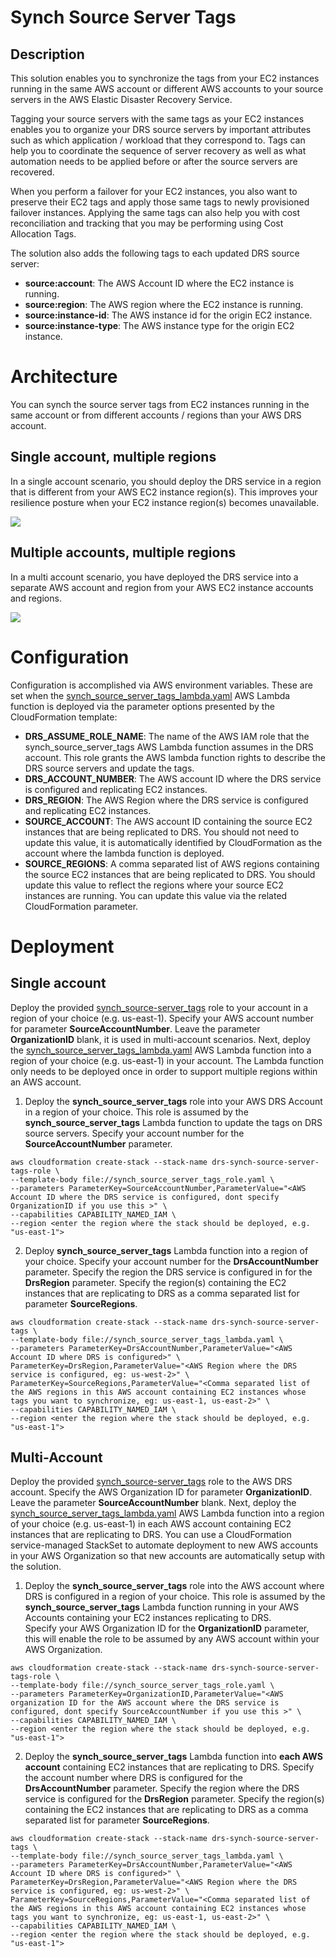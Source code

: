 # Synch Source Server Tags

## Description

This solution enables you to synchronize the tags from your EC2 instances running in the same AWS account or different AWS accounts to your source servers in the AWS Elastic Disaster Recovery Service.

Tagging your source servers with the same tags as your EC2 instances enables you to organize your DRS source servers by important attributes such as which application / workload that they correspond to.  Tags can help you to coordinate the sequence of server recovery as well as what automation needs to be applied before or after the source servers are recovered.

When you perform a failover for your EC2 instances, you also want to preserve their EC2 tags and apply those same tags to newly provisioned failover instances.  Applying the same tags can also help you with cost reconciliation and tracking that you may be performing using Cost Allocation Tags.

The solution also adds the following tags to each updated DRS source server:
* **source:account**:  The AWS Account ID where the EC2 instance is running.
* **source:region**:  The AWS region where the EC2 instance is running.
* **source:instance-id**:  The AWS instance id for the origin EC2 instance.
* **source:instance-type**:  The AWS instance type for the origin EC2 instance.

# Architecture
You can synch the source server tags from EC2 instances running in the same account or from different accounts / regions than your AWS DRS account.

## Single account, multiple regions
In a single account scenario, you should deploy the DRS service in a region that is different from your AWS EC2 instance region(s).  This improves your resilience posture when your EC2 instance region(s) becomes unavailable.

![](diagrams/single_account.png)

## Multiple accounts, multiple regions
In a multi account scenario, you have deployed the DRS service into a separate AWS account and region from your AWS EC2 instance accounts and regions.

![](diagrams/multi_account.png)

# Configuration

Configuration is accomplished via AWS environment variables.  These are set when the [synch_source_server_tags_lambda.yaml](synch_source_server_tags_lambda.yaml) AWS Lambda function is deployed via the parameter options presented by the CloudFormation template:

* **DRS_ASSUME_ROLE_NAME**: The name of the AWS IAM role that the synch_source_server_tags AWS Lambda function assumes in the DRS account.  This role grants the AWS lambda function rights to describe the DRS source servers and update the tags.   
* **DRS_ACCOUNT_NUMBER**: The AWS account ID where the DRS service is configured and replicating EC2 instances.
* **DRS_REGION**:  The AWS Region where the DRS service is configured and replicating EC2 instances.
* **SOURCE_ACCOUNT**:   The AWS account ID containing the source EC2 instances that are being replicated to DRS.  You should not need to update this value, it is automatically identified by CloudFormation as the account where the lambda function is deployed.
* **SOURCE_REGIONS**:  A comma separated list of AWS regions containing the source EC2 instances that are being replicated to DRS.  You should update this value to reflect the regions where your source EC2 instances are running.  You can update this value via the related CloudFormation parameter.

# Deployment

## Single account

Deploy the provided [synch_source-server_tags](synch_source_server_tags_role.yaml) role to your account in a region of your choice (e.g. us-east-1).  Specify your AWS account number for parameter **SourceAccountNumber**.  Leave the parameter **OrganizationID** blank, it is used in multi-account scenarios.  Next, deploy the [synch_source_server_tags_lambda.yaml](synch_source_server_tags_lambda.yaml) AWS Lambda function into a region of your choice (e.g. us-east-1) in your account.  The Lambda function only needs to be deployed once in order to support multiple regions within an AWS account.

1. Deploy the **synch_source_server_tags** role into your AWS DRS Account in a region of your choice.  This role is assumed by the **synch_source_server_tags** Lambda function to update the tags on DRS source servers.
    Specify your account number for the **SourceAccountNumber** parameter. 

```shell
aws cloudformation create-stack --stack-name drs-synch-source-server-tags-role \
--template-body file://synch_source_server_tags_role.yaml \
--parameters ParameterKey=SourceAccountNumber,ParameterValue="<AWS Account ID where the DRS service is configured, dont specify OrganizationID if you use this >" \
--capabilities CAPABILITY_NAMED_IAM \
--region <enter the region where the stack should be deployed, e.g. "us-east-1">
```


2. Deploy **synch_source_server_tags** Lambda function into a region of your choice.  Specify your account number for the **DrsAccountNumber** parameter.  Specify the region the DRS service is configured in for the **DrsRegion** parameter.  Specify the region(s) containing the EC2 instances that are replicating to DRS as a comma separated list for parameter **SourceRegions**.

```shell
aws cloudformation create-stack --stack-name drs-synch-source-server-tags \
--template-body file://synch_source_server_tags_lambda.yaml \
--parameters ParameterKey=DrsAccountNumber,ParameterValue="<AWS Account ID where DRS is configured>" \
ParameterKey=DrsRegion,ParameterValue="<AWS Region where the DRS service is configured, eg: us-west-2>" \
ParameterKey=SourceRegions,ParameterValue="<Comma separated list of the AWS regions in this AWS account containing EC2 instances whose tags you want to synchronize, eg: us-east-1, us-east-2>" \
--capabilities CAPABILITY_NAMED_IAM \
--region <enter the region where the stack should be deployed, e.g. "us-east-1">
```

## Multi-Account

Deploy the provided [synch_source-server_tags](synch_source_server_tags_role.yaml) role to the AWS DRS account.  Specify the AWS Organization ID for parameter **OrganizationID**.  Leave the parameter **SourceAccountNumber** blank.  Next, deploy the [synch_source_server_tags_lambda.yaml](synch_source_server_tags_lambda.yaml) AWS Lambda function into a region of your choice (e.g. us-east-1) in each AWS account containing EC2 instances that are replicating to DRS.  You can use a CloudFormation service-managed StackSet to automate deployment to new AWS accounts in your AWS Organization so that new accounts are automatically setup with the solution.  

1. Deploy the **synch_source_server_tags** role into the AWS account where DRS is configured in a region of your choice.  This role is assumed by the **synch_source_server_tags** Lambda function running in your AWS Accounts containing your EC2 instances replicating to DRS.  
   Specify your AWS Organization ID for the **OrganizationID** parameter, this will enable the role to be assumed by any AWS account within your AWS Organization.

```shell
aws cloudformation create-stack --stack-name drs-synch-source-server-tags-role \
--template-body file://synch_source_server_tags_role.yaml \
--parameters ParameterKey=OrganizationID,ParameterValue="<AWS organization ID for the AWS account where the DRS service is configured, dont specify SourceAccountNumber if you use this >" \
--capabilities CAPABILITY_NAMED_IAM \
--region <enter the region where the stack should be deployed, e.g. "us-east-1">
```

2. Deploy the **synch_source_server_tags** Lambda function into **each AWS account** containing EC2 instances that are replicating to DRS.  Specify the account number where DRS is configured for the **DrsAccountNumber** parameter.  Specify the region where the DRS service is configured for the **DrsRegion** parameter.  Specify the region(s) containing the EC2 instances that are replicating to DRS as a comma separated list for parameter **SourceRegions**.

```shell
aws cloudformation create-stack --stack-name drs-synch-source-server-tags \
--template-body file://synch_source_server_tags_lambda.yaml \
--parameters ParameterKey=DrsAccountNumber,ParameterValue="<AWS Account ID where DRS is configured>" \
ParameterKey=DrsRegion,ParameterValue="<AWS Region where the DRS service is configured, eg: us-west-2>" \
ParameterKey=SourceRegions,ParameterValue="<Comma separated list of the AWS regions in this AWS account containing EC2 instances whose tags you want to synchronize, eg: us-east-1, us-east-2>" \
--capabilities CAPABILITY_NAMED_IAM \
--region <enter the region where the stack should be deployed, e.g. "us-east-1">
```
